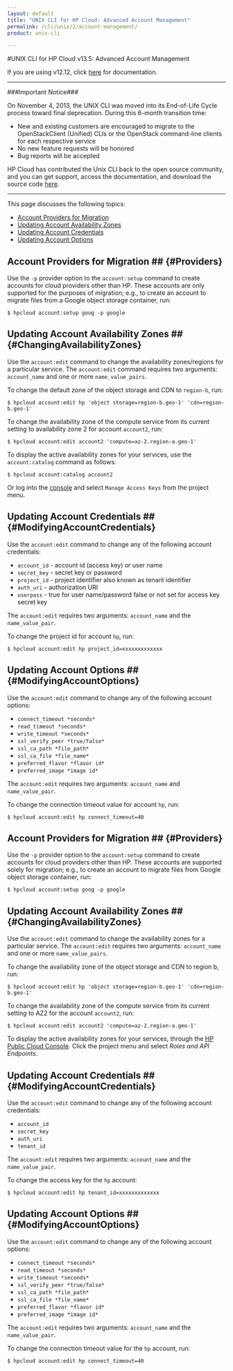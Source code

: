 ```yaml
---
layout: default
title: "UNIX CLI for HP Cloud: Advanced Account Management"
permalink: /cli/unix/2/account-management/
product: unix-cli

---
```

#UNIX CLI for HP Cloud v13.5: Advanced Account Management

If you are using v12.12, click [here](https://docs.hpcloud.com/cli/unix/account-management) for documentation.
___________________

###Important Notice###

On November 4, 2013, the UNIX CLI was moved into its End-of-Life Cycle process toward final deprecation. During this 6-month transition time:

* New and existing customers are encouraged to migrate to the OpenStackClient (Unified) CLIs or the OpenStack command-line clients for each respective service
* No new feature requests will be honored
* Bug reports will be accepted

HP Cloud has contributed the Unix CLI back to the open source community, and you can get support, access the documentation, and download the source code [here](https://github.com/hpcloud/unix_cli).

_________________________________________

This page discusses the following topics:

* [Account Providers for Migration](#Providers)
* [Updating Account Availability Zones](#ChangingAvailabilityZones)
* [Updating Account Credentials](#ModifyingAccountCredentials)
* [Updating Account Options](#ModifyingAccountOptions)


## Account Providers for Migration ## {#Providers}

Use the `-p` provider option to the `account:setup` command to create accounts for cloud providers other than HP.  These accounts are only supported for the purposes of migration; e.g., to create an account to migrate files from a Google object storage container, run:

    $ hpcloud account:setup goog -p google

## Updating Account Availability Zones ## {#ChangingAvailabilityZones}

Use the `account:edit` command to change the availability zones/regions for a particular service.  The `account:edit` command requires two arguments: `account_name` and one or more `name_value_pairs`.

To change the default zone of the object storage and CDN to `region-b`, run:

    $ hpcloud account:edit hp 'object storage=region-b.geo-1' 'cdn=region-b.geo-1'

To change the availability zone of the compute service from its current setting to availability zone 2 for account `account2`, run:

    $ hpcloud account:edit account2 'compute=az-2.region-a.geo-1'

To display the active availability zones for your services, use the `account:catalog` command as follows:

    $ hpcloud account:catalog account2

Or log into the [console](https://horizon.hpcloud.com/) and select `Manage Access Keys` from the project menu.

## Updating Account Credentials ## {#ModifyingAccountCredentials}

Use the `account:edit` command to change any of the following account credentials:

* `account_id` - account id (access key) or user name
* `secret_key` - secret key or password
* `project_id` - project identifier also known as tenant identifier
* `auth_uri` - authorization URI
* `userpass` - true for user name/password false or not set for access key secret key

The `account:edit` requires two arguments: `account_name` and the `name_value_pair`.

To change the project id for account `hp`, run:

    $ hpcloud account:edit hp project_id=xxxxxxxxxxxxx     

## Updating Account Options ## {#ModifyingAccountOptions}

Use the `account:edit` command to change any of the following account options:

* `connect_timeout *seconds*`
* `read_timeout *seconds*`
* `write_timeout *seconds*`
* `ssl_verify_peer *true/false*`
* `ssl_ca_path *file_path*` 
* `ssl_ca_file *file_name*` 
* `preferred_flavor *flavor id* `
* `preferred_image *image id*`

The `account:edit` requires two arguments: `account_name` and `name_value_pair`.

To change the connection timeout value for account `hp`, run:

    $ hpcloud account:edit hp connect_timeout=40



## Account Providers for Migration ## {#Providers}

Use the `-p` provider option to the `account:setup` command to create accounts for cloud providers other than HP.  These accounts are  supported solely for migration; e.g., to create an account to migrate files from Google object storage container, run:

    $ hpcloud account:setup goog -p google

## Updating Account Availability Zones ## {#ChangingAvailabilityZones}

Use the `account:edit` command to change the availability zones for a particular service.  The `account:edit` requires two arguments: `account_name` and one or more `name_value_pairs`.

To change the availability zone of the object storage and CDN to region b, run:

    $ hpcloud account:edit hp 'object storage=region-b.geo-1' 'cdn=region-b.geo-1'

To change the availability zone of the compute service from its current setting to AZ2 for the account `account2`, run:

    $ hpcloud account:edit account2 'compute=az-2.region-a.geo-1'

To display the active availability zones for your services, through the [HP Public Cloud Console](https://horizon.hpcloud.com). Click the project menu and select *Roles and API Endpoints*. 

## Updating Account Credentials ## {#ModifyingAccountCredentials}

Use the `account:edit` command to change any of the following account credentials:

* `account_id` 
* `secret_key`
* `auth_uri`
* `tenant_id`

The `account:edit` requires two arguments: `account_name` and the `name_value_pair`.

To change the access key for the `hp` account:

    $ hpcloud account:edit hp tenant_id=xxxxxxxxxxxxx     

## Updating Account Options ## {#ModifyingAccountOptions}

Use the `account:edit` command to change any of the following account options:

* `connect_timeout *seconds*`
* `read_timeout *seconds*`
* `write_timeout *seconds*`
* `ssl_verify_peer *true/false*`
* `ssl_ca_path *file_path*` 
* `ssl_ca_file *file_name*` 
* `preferred_flavor *flavor id* `
* `preferred_image *image id*`

The `account:edit` requires two arguments: `account_name` and the `name_value_pair`.

To change the connection timeout value for the `hp` account, run:

    $ hpcloud account:edit hp connect_timeout=40

